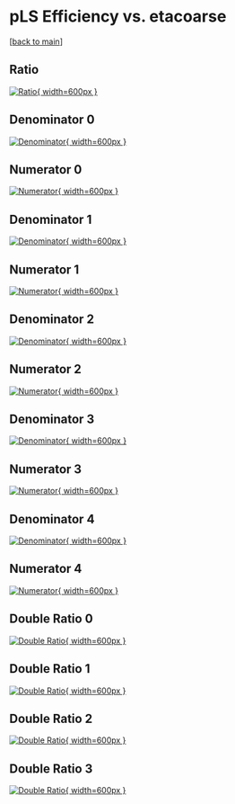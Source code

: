 # pLS Efficiency vs. etacoarse

[[back to main](./)]



## Ratio

[![Ratio](../mtv/var/pLS_base_13_0_eff_etacoarse.png){ width=600px }](../mtv/var/pLS_base_13_0_eff_etacoarse.pdf)

## Denominator 0

[![Denominator](../mtv/den/pLS_base_13_0_eff_etacoarse_den0.png){ width=600px }](../mtv/den/pLS_base_13_0_eff_etacoarse_den0.pdf)

## Numerator 0

[![Numerator](../mtv/num/pLS_base_13_0_eff_etacoarse_num0.png){ width=600px }](../mtv/num/pLS_base_13_0_eff_etacoarse_num0.pdf)

## Denominator 1

[![Denominator](../mtv/den/pLS_base_13_0_eff_etacoarse_den1.png){ width=600px }](../mtv/den/pLS_base_13_0_eff_etacoarse_den1.pdf)

## Numerator 1

[![Numerator](../mtv/num/pLS_base_13_0_eff_etacoarse_num1.png){ width=600px }](../mtv/num/pLS_base_13_0_eff_etacoarse_num1.pdf)

## Denominator 2

[![Denominator](../mtv/den/pLS_base_13_0_eff_etacoarse_den2.png){ width=600px }](../mtv/den/pLS_base_13_0_eff_etacoarse_den2.pdf)

## Numerator 2

[![Numerator](../mtv/num/pLS_base_13_0_eff_etacoarse_num2.png){ width=600px }](../mtv/num/pLS_base_13_0_eff_etacoarse_num2.pdf)

## Denominator 3

[![Denominator](../mtv/den/pLS_base_13_0_eff_etacoarse_den3.png){ width=600px }](../mtv/den/pLS_base_13_0_eff_etacoarse_den3.pdf)

## Numerator 3

[![Numerator](../mtv/num/pLS_base_13_0_eff_etacoarse_num3.png){ width=600px }](../mtv/num/pLS_base_13_0_eff_etacoarse_num3.pdf)

## Denominator 4

[![Denominator](../mtv/den/pLS_base_13_0_eff_etacoarse_den4.png){ width=600px }](../mtv/den/pLS_base_13_0_eff_etacoarse_den4.pdf)

## Numerator 4

[![Numerator](../mtv/num/pLS_base_13_0_eff_etacoarse_num4.png){ width=600px }](../mtv/num/pLS_base_13_0_eff_etacoarse_num4.pdf)

## Double Ratio 0

[![Double Ratio](../mtv/ratio/pLS_base_13_0_eff_etacoarse_ratio0.png){ width=600px }](../mtv/ratio/pLS_base_13_0_eff_etacoarse_ratio0.pdf)

## Double Ratio 1

[![Double Ratio](../mtv/ratio/pLS_base_13_0_eff_etacoarse_ratio1.png){ width=600px }](../mtv/ratio/pLS_base_13_0_eff_etacoarse_ratio1.pdf)

## Double Ratio 2

[![Double Ratio](../mtv/ratio/pLS_base_13_0_eff_etacoarse_ratio2.png){ width=600px }](../mtv/ratio/pLS_base_13_0_eff_etacoarse_ratio2.pdf)

## Double Ratio 3

[![Double Ratio](../mtv/ratio/pLS_base_13_0_eff_etacoarse_ratio3.png){ width=600px }](../mtv/ratio/pLS_base_13_0_eff_etacoarse_ratio3.pdf)

